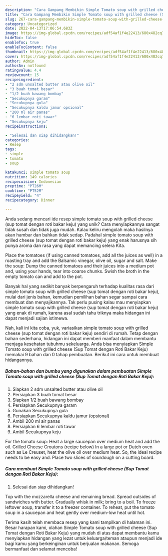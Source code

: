 ```yaml
---
description: "Cara Gampang Membikin Simple Tomato soup with grilled cheese (Sup Tomat dengan Roti Bakar Keju) yang Bisa Manjain Lidah"
title: "Cara Gampang Membikin Simple Tomato soup with grilled cheese (Sup Tomat dengan Roti Bakar Keju) yang Bisa Manjain Lidah"
slug: 267-cara-gampang-membikin-simple-tomato-soup-with-grilled-cheese-sup-tomat-dengan-roti-bakar-keju-yang-bisa-manjain-lidah
category: Uncategorized
date: 2022-04-13T17:06:54.683Z
image: https://img-global.cpcdn.com/recipes/adf54af1f4e22413/680x482cq70/simple-tomato-soup-with-grilled-cheese-sup-tomat-dengan-roti-bakar-keju-foto-resep-utama.jpg
hideToc: false
enableToc: true
enableTocContent: false
thumbnail: https://img-global.cpcdn.com/recipes/adf54af1f4e22413/680x482cq70/simple-tomato-soup-with-grilled-cheese-sup-tomat-dengan-roti-bakar-keju-foto-resep-utama.jpg
cover: https://img-global.cpcdn.com/recipes/adf54af1f4e22413/680x482cq70/simple-tomato-soup-with-grilled-cheese-sup-tomat-dengan-roti-bakar-keju-foto-resep-utama.jpg
author: Admin
authorAv: notfound
ratingvalue: 4.4
reviewcount: 15
recipeingredient:
- "2 sdm unsalted butter atau olive oil"
- "3 buah tomat besar"
- "1/2 buah bawang bombay"
- "Secukupnya garam"
- "Secukupnya gula"
- "Secukupnya kaldu jamur opsional"
- "200 ml air panas"
- "6 lembar roti tawar"
- "Secukupnya keju"
recipeinstructions:

- "Selesai dan siap dihidangkan!"
categories:
- Resep
tags:
- simple
- tomato
- soup

katakunci: simple tomato soup 
nutrition: 149 calories
recipecuisine: Indonesian
preptime: "PT26M"
cooktime: "PT52M"
recipeyield: "4"
recipecategory: Dinner

---
```





Anda sedang mencari ide resep simple tomato soup with grilled cheese (sup tomat dengan roti bakar keju) yang unik? Cara menyiapkannya sangat tidak susah dan tidak juga mudah. Kalau keliru mengolah maka hasilnya akan hambar dan bahkan tidak sedap. Padahal simple tomato soup with grilled cheese (sup tomat dengan roti bakar keju) yang enak harusnya sih punya aroma dan rasa yang dapat memancing selera Kita.





Place the tomatoes (if using canned tomatoes, add all the juices as well) in a roasting tray and add the Balsamic vinegar, olive oil, sugar and salt. Make the soup: Dump the canned tomatoes and their juices into a medium pot and, using your hands, tear into coarse chunks. Swish the broth in the empty tomato can and add to the pot.

Banyak hal yang sedikit banyak berpengaruh terhadap kualitas rasa dari simple tomato soup with grilled cheese (sup tomat dengan roti bakar keju), mulai dari jenis bahan, kemudian pemilihan bahan segar sampai cara membuat dan menyajikannya. Tak perlu pusing kalau mau menyiapkan simple tomato soup with grilled cheese (sup tomat dengan roti bakar keju) yang enak di rumah, karena asal sudah tahu triknya maka hidangan ini dapat menjadi sajian istimewa.






Nah, kali ini kita coba, yuk, variasikan simple tomato soup with grilled cheese (sup tomat dengan roti bakar keju) sendiri di rumah. Tetap dengan bahan sederhana, hidangan ini dapat memberi manfaat dalam membantu menjaga kesehatan tubuhmu sekeluarga. Anda bisa menyiapkan Simple Tomato soup with grilled cheese (Sup Tomat dengan Roti Bakar Keju) memakai 9 bahan dan 0 tahap pembuatan. Berikut ini cara untuk membuat hidangannya.

<!--inarticleads1-->

##### Bahan-bahan dan bumbu yang digunakan dalam pembuatan Simple Tomato soup with grilled cheese (Sup Tomat dengan Roti Bakar Keju):

1. Siapkan 2 sdm unsalted butter atau olive oil
1. Persiapkan 3 buah tomat besar
1. Siapkan 1/2 buah bawang bombay
1. Persiapkan Secukupnya garam
1. Gunakan Secukupnya gula
1. Persiapkan Secukupnya kaldu jamur (opsional)
1. Ambil 200 ml air panas
1. Persiapkan 6 lembar roti tawar
1. Ambil Secukupnya keju


For the tomato soup: Heat a large saucepan over medium heat and add the oil. Grilled Cheese Croutons (recipe below) In a large pot or Dutch oven such as Le Creuset, heat the olive oil over medium heat. So, the ideal recipe needs to be easy and. Place two slices of sourdough on a cutting board. 

<!--inarticleads2-->

##### Cara membuat Simple Tomato soup with grilled cheese (Sup Tomat dengan Roti Bakar Keju):


1. Selesai dan siap dihidangkan!

Top with the mozzarella cheese and remaining bread. Spread outsides of sandwiches with butter. Gradually whisk in milk; bring to a boil. To freeze leftover soup, transfer it to a freezer container. To reheat, put the tomato soup in a saucepan and heat gently over medium-low heat until hot. 

Terima kasih telah membaca resep yang kami tampilkan di halaman ini. Besar harapan kami, olahan Simple Tomato soup with grilled cheese (Sup Tomat dengan Roti Bakar Keju) yang mudah di atas dapat membantu kamu menyiapkan hidangan yang lezat untuk keluarga/teman ataupun menjadi ide bagi kamu yang berkeinginan untuk berjualan makanan. Semoga bermanfaat dan selamat mencoba!
